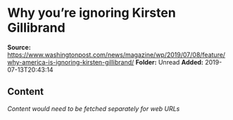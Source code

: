# Why you’re ignoring Kirsten Gillibrand

**Source:** https://www.washingtonpost.com/news/magazine/wp/2019/07/08/feature/why-america-is-ignoring-kirsten-gillibrand/
**Folder:** Unread
**Added:** 2019-07-13T20:43:14




## Content
*Content would need to be fetched separately for web URLs*
